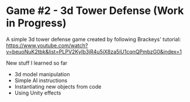 # Game #2 - 3d Tower Defense (Work in Progress)
A simple 3d tower defense game created by following Brackeys' tutorial: https://www.youtube.com/watch?v=beuoNuK2tbk&list=PLPV2KyIb3jR4u5jX8za5iU1cqnQPmbzG0&index=1

New stuff I learned so far
- 3d model manipulation
- Simple AI instructions
- Instantiating new objects from code
- Using Unity effects
